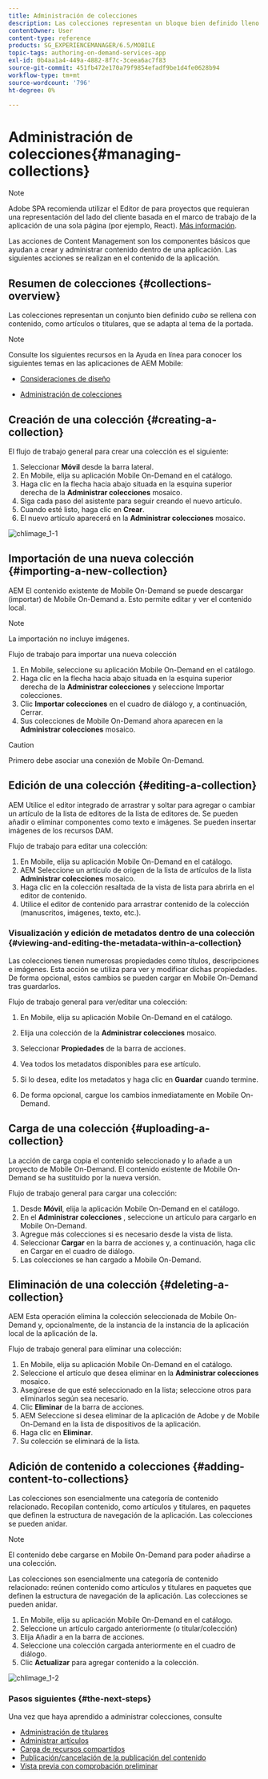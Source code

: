 ```yaml
---
title: Administración de colecciones
description: Las colecciones representan un bloque bien definido lleno de contenido, como artículos o banners, que se adapta al tema de la portada. Siga esta página para obtener más información.
contentOwner: User
content-type: reference
products: SG_EXPERIENCEMANAGER/6.5/MOBILE
topic-tags: authoring-on-demand-services-app
exl-id: 0b4aa1a4-449a-4882-8f7c-3ceea6ac7f83
source-git-commit: 451fb472e170a79f9854efadf9be1d4fe0628b94
workflow-type: tm+mt
source-wordcount: '796'
ht-degree: 0%

---
```


# Administración de colecciones{#managing-collections}

>[!NOTE]
>
>Adobe SPA recomienda utilizar el Editor de para proyectos que requieran una representación del lado del cliente basada en el marco de trabajo de la aplicación de una sola página (por ejemplo, React). [Más información](/help/sites-developing/spa-overview.md).

Las acciones de Content Management son los componentes básicos que ayudan a crear y administrar contenido dentro de una aplicación. Las siguientes acciones se realizan en el contenido de la aplicación.

## Resumen de colecciones {#collections-overview}

Las colecciones representan un conjunto bien definido *cubo* se rellena con contenido, como artículos o titulares, que se adapta al tema de la portada.

>[!NOTE]
>
>Consulte los siguientes recursos en la Ayuda en línea para conocer los siguientes temas en las aplicaciones de AEM Mobile:
>
>* [Consideraciones de diseño](https://helpx.adobe.com/digital-publishing-solution/help/design-app.html)
>
>* [Administración de colecciones](https://helpx.adobe.com/digital-publishing-solution/help/creating-collections.html)
>

## Creación de una colección {#creating-a-collection}

El flujo de trabajo general para crear una colección es el siguiente:

1. Seleccionar **Móvil** desde la barra lateral.
1. En Mobile, elija su aplicación Mobile On-Demand en el catálogo.
1. Haga clic en la flecha hacia abajo situada en la esquina superior derecha de la **Administrar colecciones** mosaico.
1. Siga cada paso del asistente para seguir creando el nuevo artículo.
1. Cuando esté listo, haga clic en **Crear**.
1. El nuevo artículo aparecerá en la **Administrar colecciones** mosaico.

![chlimage_1-1](assets/chlimage_1-1.gif)

## Importación de una nueva colección {#importing-a-new-collection}

AEM El contenido existente de Mobile On-Demand se puede descargar (importar) de Mobile On-Demand a. Esto permite editar y ver el contenido local.

>[!NOTE]
>
>La importación no incluye imágenes.

Flujo de trabajo para importar una nueva colección

1. En Mobile, seleccione su aplicación Mobile On-Demand en el catálogo.
1. Haga clic en la flecha hacia abajo situada en la esquina superior derecha de la **Administrar colecciones** y seleccione Importar colecciones.
1. Clic **Importar colecciones** en el cuadro de diálogo y, a continuación, Cerrar.
1. Sus colecciones de Mobile On-Demand ahora aparecen en la **Administrar colecciones** mosaico.

>[!CAUTION]
>
>Primero debe asociar una conexión de Mobile On-Demand.

## Edición de una colección {#editing-a-collection}

AEM Utilice el editor integrado de arrastrar y soltar para agregar o cambiar un artículo de la lista de editores de la lista de editores de. Se pueden añadir o eliminar componentes como texto e imágenes. Se pueden insertar imágenes de los recursos DAM.

Flujo de trabajo para editar una colección:

1. En Mobile, elija su aplicación Mobile On-Demand en el catálogo.
1. AEM Seleccione un artículo de origen de la lista de artículos de la lista **Administrar colecciones** mosaico.
1. Haga clic en la colección resaltada de la vista de lista para abrirla en el editor de contenido.
1. Utilice el editor de contenido para arrastrar contenido de la colección (manuscritos, imágenes, texto, etc.).

### Visualización y edición de metadatos dentro de una colección {#viewing-and-editing-the-metadata-within-a-collection}

Las colecciones tienen numerosas propiedades como títulos, descripciones e imágenes. Esta acción se utiliza para ver y modificar dichas propiedades. De forma opcional, estos cambios se pueden cargar en Mobile On-Demand tras guardarlos.

Flujo de trabajo general para ver/editar una colección:

1. En Mobile, elija su aplicación Mobile On-Demand en el catálogo.
1. Elija una colección de la **Administrar colecciones** mosaico.

1. Seleccionar **Propiedades** de la barra de acciones.
1. Vea todos los metadatos disponibles para ese artículo.
1. Si lo desea, edite los metadatos y haga clic en **Guardar** cuando termine.
1. De forma opcional, cargue los cambios inmediatamente en Mobile On-Demand.

## Carga de una colección {#uploading-a-collection}

La acción de carga copia el contenido seleccionado y lo añade a un proyecto de Mobile On-Demand. El contenido existente de Mobile On-Demand se ha sustituido por la nueva versión.

Flujo de trabajo general para cargar una colección:

1. Desde **Móvil**, elija la aplicación Mobile On-Demand en el catálogo.
1. En el **Administrar colecciones** , seleccione un artículo para cargarlo en Mobile On-Demand.
1. Agregue más colecciones si es necesario desde la vista de lista.
1. Seleccionar **Cargar** en la barra de acciones y, a continuación, haga clic en Cargar en el cuadro de diálogo.
1. Las colecciones se han cargado a Mobile On-Demand.

## Eliminación de una colección {#deleting-a-collection}

AEM Esta operación elimina la colección seleccionada de Mobile On-Demand y, opcionalmente, de la instancia de la instancia de la aplicación local de la aplicación de la.

Flujo de trabajo general para eliminar una colección:

1. En Mobile, elija su aplicación Mobile On-Demand en el catálogo.
1. Seleccione el artículo que desea eliminar en la **Administrar colecciones** mosaico.
1. Asegúrese de que esté seleccionado en la lista; seleccione otros para eliminarlos según sea necesario.
1. Clic **Eliminar** de la barra de acciones.
1. AEM Seleccione si desea eliminar de la aplicación de Adobe y de Mobile On-Demand en la lista de dispositivos de la aplicación.
1. Haga clic en **Eliminar**.
1. Su colección se eliminará de la lista.

## Adición de contenido a colecciones {#adding-content-to-collections}

Las colecciones son esencialmente una categoría de contenido relacionado. Recopilan contenido, como artículos y titulares, en paquetes que definen la estructura de navegación de la aplicación. Las colecciones se pueden anidar.

>[!NOTE]
>
>El contenido debe cargarse en Mobile On-Demand para poder añadirse a una colección.

Las colecciones son esencialmente una categoría de contenido relacionado: reúnen contenido como artículos y titulares en paquetes que definen la estructura de navegación de la aplicación. Las colecciones se pueden anidar.

1. En Mobile, elija su aplicación Mobile On-Demand en el catálogo.
1. Seleccione un artículo cargado anteriormente (o titular/colección)
1. Elija Añadir a en la barra de acciones.
1. Seleccione una colección cargada anteriormente en el cuadro de diálogo.
1. Clic **Actualizar** para agregar contenido a la colección.

![chlimage_1-2](assets/chlimage_1-2.gif)

### Pasos siguientes {#the-next-steps}

Una vez que haya aprendido a administrar colecciones, consulte

* [Administración de titulares](/help/mobile/mobile-on-demand-managing-banners.md)
* [Administrar artículos](/help/mobile/mobile-on-demand-managing-articles.md)
* [Carga de recursos compartidos](/help/mobile/mobile-on-demand-shared-resources.md)
* [Publicación/cancelación de la publicación del contenido](/help/mobile/mobile-on-demand-publishing-unpublishing.md)
* [Vista previa con comprobación preliminar](/help/mobile/aem-mobile-manage-ondemand-services.md)
